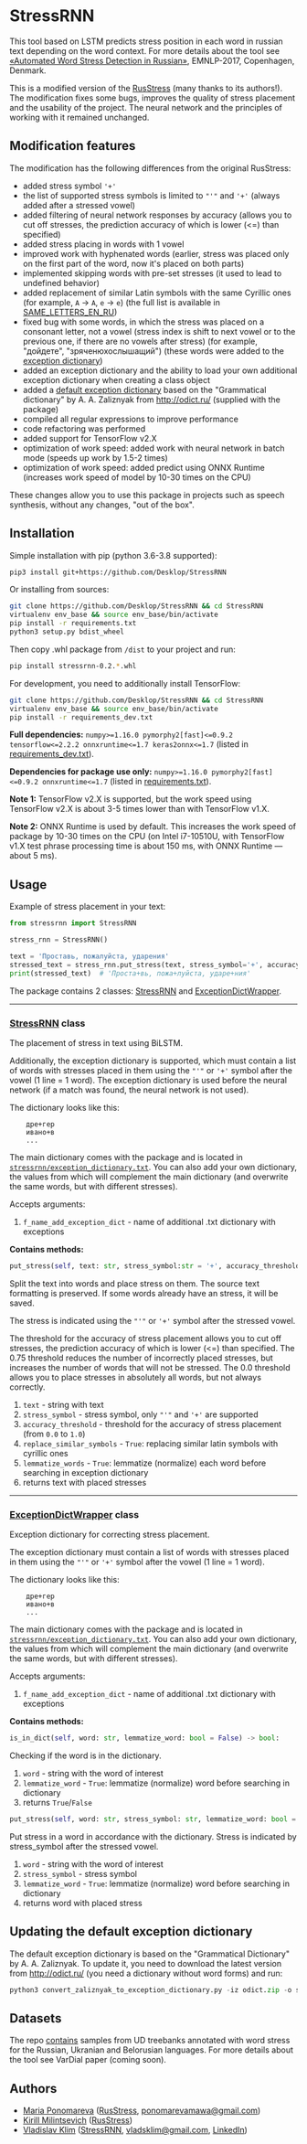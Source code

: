 # StressRNN

This tool based on LSTM predicts stress position in each word in russian text depending on the word context.
For more details about the tool see [«Automated Word Stress Detection in Russian»](http://www.aclweb.org/anthology/W/W17/W17-4104.pdf), EMNLP-2017, Copenhagen, Denmark.

This is a modified version of the [RusStress](https://github.com/MashaPo/russtress) (many thanks to its authors!). The modification fixes some bugs, improves the quality of stress placement and the usability of the project. The neural network and the principles of working with it remained unchanged.

## Modification features

The modification has the following differences from the original RusStress:

- added stress symbol `'+'`
- the list of supported stress symbols is limited to `"'"` and `'+'` (always added after a stressed vowel)
- added filtering of neural network responses by accuracy (allows you to cut off stresses, the prediction accuracy of which is lower (<=) than specified)
- added stress placing in words with 1 vowel
- improved work with hyphenated words (earlier, stress was placed only on the first part of the word, now it's placed on both parts)
- implemented skipping words with pre-set stresses (it used to lead to undefined behavior)
- added replacement of similar Latin symbols with the same Cyrillic ones (for example, `A` -> `А`, `e` -> `е`) (the full list is available in [SAME_LETTERS_EN_RU](https://github.com/Desklop/StressRNN/blob/master/stressrnn/constants.py#L27))
- fixed bug with some words, in which the stress was placed on a consonant letter, not a vowel (stress index is shift to next vowel or to the previous one, if there are no vowels after stress) (for example, "дойдете", "зряченюхослышащий") (these words were added to the [exception dictionary](https://github.com/Desklop/StressRNN/blob/master/stressrnn/source_exception_dictionary.txt))
- added an exception dictionary and the ability to load your own additional exception dictionary when creating a class object
- added a [default exception dictionary](https://github.com/Desklop/StressRNN/blob/master/stressrnn/exception_dictionary.txt) based on the "Grammatical dictionary" by A. A. Zaliznyak from http://odict.ru/ (supplied with the package)
- compiled all regular expressions to improve performance
- code refactoring was performed
- added support for TensorFlow v2.X
- optimization of work speed: added work with neural network in batch mode (speeds up work by 1.5-2 times)
- optimization of work speed: added predict using ONNX Runtime (increases work speed of model by 10-30 times on the CPU)

These changes allow you to use this package in projects such as speech synthesis, without any changes, "out of the box".

## Installation

Simple installation with pip (python 3.6-3.8 supported):

```bash
pip3 install git+https://github.com/Desklop/StressRNN
```

Or installing from sources:

```bash
git clone https://github.com/Desklop/StressRNN && cd StressRNN
virtualenv env_base && source env_base/bin/activate
pip install -r requirements.txt
python3 setup.py bdist_wheel
```

Then copy .whl package from `/dist` to your project and run:

```bash
pip install stressrnn-0.2.*.whl
```

For development, you need to additionally install TensorFlow:

```bash
git clone https://github.com/Desklop/StressRNN && cd StressRNN
virtualenv env_base && source env_base/bin/activate
pip install -r requirements_dev.txt
```

**Full dependencies:** `numpy>=1.16.0 pymorphy2[fast]<=0.9.2 tensorflow<=2.2.2 onnxruntime<=1.7 keras2onnx<=1.7` (listed in [requirements_dev.txt](https://github.com/Desklop/StressRNN/blob/master/requirements_dev.txt)).

**Dependencies for package use only:** `numpy>=1.16.0 pymorphy2[fast]<=0.9.2 onnxruntime<=1.7` (listed in [requirements.txt](https://github.com/Desklop/StressRNN/blob/master/requirements.txt)).

**Note 1:** TensorFlow v2.X is supported, but the work speed using TensorFlow v2.X is about 3-5 times lower than with TensorFlow v1.X.

**Note 2:** ONNX Runtime is used by default. This increases the work speed of package by 10-30 times on the CPU (on Intel i7-10510U, with TensorFlow v1.X test phrase processing time is about 150 ms, with ONNX Runtime — about 5 ms).

## Usage

Example of stress placement in your text:

```python
from stressrnn import StressRNN

stress_rnn = StressRNN()

text = 'Проставь, пожалуйста, ударения'
stressed_text = stress_rnn.put_stress(text, stress_symbol='+', accuracy_threshold=0.75, replace_similar_symbols=True)
print(stressed_text)  # 'Проста+вь, пожа+луйста, ударе+ния'
```

The package contains 2 classes: [StressRNN](https://github.com/Desklop/StressRNN/blob/master/stressrnn/stressrnn.py#L40) and [ExceptionDictWrapper](https://github.com/Desklop/StressRNN/blob/master/stressrnn/exception_dictionary_wrapper.py#L24).

---

### [StressRNN](https://github.com/Desklop/StressRNN/blob/master/stressrnn/stressrnn.py#L40) class

The placement of stress in text using BiLSTM.

Additionally, the exception dictionary is supported, which must contain a list of words with stresses placed in them using the `"'"` or `'+'` symbol after the vowel (1 line = 1 word). The exception dictionary is used before the neural network (if a match was found, the neural network is not used).

The dictionary looks like this:

```text
    дре+гер
    ивано+в
    ...
```

The main dictionary comes with the package and is located in [`stressrnn/exception_dictionary.txt`](https://github.com/Desklop/StressRNN/blob/master/stressrnn/exception_dictionary.txt). You can also add your own dictionary, the values from which will complement the main dictionary (and overwrite the same words, but with different stresses).

Accepts arguments:

1. `f_name_add_exception_dict` - name of additional .txt dictionary with exceptions

**Contains methods:**

```python
put_stress(self, text: str, stress_symbol:str = '+', accuracy_threshold: float = 0.75, replace_similar_symbols: bool = False, lemmatize_words: bool = False) -> str:
```

Split the text into words and place stress on them. The source text formatting is preserved. If some words already have an stress, it will be saved.

The stress is indicated using the `"'"` or `'+'` symbol after the stressed vowel.

The threshold for the accuracy of stress placement allows you to cut off stresses, the prediction accuracy of which is lower (<=) than specified. The 0.75 threshold reduces the number of incorrectly placed stresses, but increases the number of words that will not be stressed. The 0.0 threshold allows you to place stresses in absolutely all words, but not always correctly.

1. `text` - string with text
2. `stress_symbol` - stress symbol, only `"'"` and `'+'` are supported
3. `accuracy_threshold` - threshold for the accuracy of stress placement (from `0.0` to `1.0`)
4. `replace_similar_symbols` - `True`: replacing similar latin symbols with cyrillic ones
5. `lemmatize_words` - `True`: lemmatize (normalize) each word before searching in exception dictionary
6. returns text with placed stresses

---

### [ExceptionDictWrapper](https://github.com/Desklop/StressRNN/blob/master/stressrnn/exception_dictionary_wrapper.py#L24) class

Exception dictionary for correcting stress placement.

The exception dictionary must contain a list of words with stresses placed in them using the `"'"` or `'+'` symbol after the vowel (1 line = 1 word).

The dictionary looks like this:

```text
    дре+гер
    ивано+в
    ...
```

The main dictionary comes with the package and is located in [`stressrnn/exception_dictionary.txt`](https://github.com/Desklop/StressRNN/blob/master/stressrnn/exception_dictionary.txt). You can also add your own dictionary, the values from which will complement the main dictionary (and overwrite the same words, but with different stresses).

Accepts arguments:

1. `f_name_add_exception_dict` - name of additional .txt dictionary with exceptions

**Contains methods:**

```python
is_in_dict(self, word: str, lemmatize_word: bool = False) -> bool:
```

Checking if the word is in the dictionary.

1. `word` - string with the word of interest
2. `lemmatize_word` - `True`: lemmatize (normalize) word before searching in dictionary
3. returns `True`/`False`

```python
put_stress(self, word: str, stress_symbol: str, lemmatize_word: bool = False) -> str:
```

Put stress in a word in accordance with the dictionary. Stress is indicated by stress_symbol after the stressed vowel.

1. `word` - string with the word of interest
2. `stress_symbol` - stress symbol
3. `lemmatize_word` - `True`: lemmatize (normalize) word before searching in dictionary
4. returns word with placed stress

## Updating the default exception dictionary

The default exception dictionary is based on the "Grammatical Dictionary" by A. A. Zaliznyak. To update it, you need to download the latest version from http://odict.ru/ (you need a dictionary without word forms) and run:

```python
python3 convert_zaliznyak_to_exception_dictionary.py -iz odict.zip -o stressrnn/exception_dictionary.txt
```

## Datasets

The repo [contains](https://github.com/Desklop/StressRNN/datasets) samples from UD treebanks annotated with word stress for the Russian, Ukranian and Belorusian languages. For more details about the tool see VarDial paper (coming soon).

## Authors

- [Maria Ponomareva](https://github.com/MashaPo) ([RusStress](https://github.com/MashaPo/russtress), ponomarevamawa@gmail.com)
- [Kirill Milintsevich](https://github.com/501Good) ([RusStress](https://github.com/MashaPo/russtress))
- [Vladislav Klim](https://github.com/Desklop) ([StressRNN](https://github.com/Desklop/StressRNN), vladsklim@gmail.com, [LinkedIn](https://www.linkedin.com/in/vladklim/))
